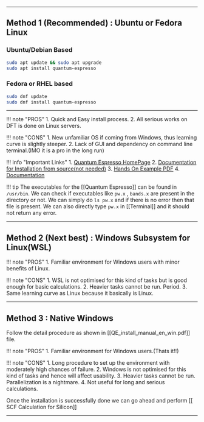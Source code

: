 ----
## Method 1 (Recommended) : Ubuntu or Fedora Linux 
### Ubuntu/Debian Based
```bash
sudo apt update && sudo apt upgrade
sudo apt install quantum-espresso
```

### Fedora or RHEL based 

```bash 
sudo dnf update 
sudo dnf install quantum-espresso
```

---
!!! note "PROS"
	1. Quick and Easy install process. 
	2. All serious works on DFT is done on Linux servers. 

!!! note "CONS"
	1. New unfamiliar OS if coming from Windows, thus learning curve is slightly steeper. 
	2. Lack of GUI and dependency on command line terminal.(IMO it is a pro in the long run)

!!! info "Important Links"
	1. [Quantum Espresso HomePage](https://www.quantum-espresso.org/)
	2. [Documentation for Installation from source(not needed)](https://www.quantum-espresso.org/Doc/user_guide/node1.html)
	3. [Hands On Example PDF](https://flex.phys.tohoku.ac.jp/QE/workshop_QE_2016/DFT-hands-on-nguyen.pdf)
	4. [Documentation](https://pranabdas.github.io/espresso/setup/pseudo-potential) 

!!! tip 
	The executables for the [[Quantum Espresso]] can be found in `/usr/bin`. We can check if executables like `pw.x` , `bands.x` are present in the directory or not. We can simply do `ls pw.x` and if there is no error then that file is present. We can also directly type `pw.x` in [[Terminal]] and it should not return any error. 

----
## Method 2 (Next best) : Windows Subsystem for Linux(WSL)

!!! note "PROS"
	1.  Familiar environment for Windows users with minor benefits of Linux.

!!! note "CONS"
	1. WSL is not optimised for this kind of tasks but is good enough for basic calculations. 
	2. Heavier tasks cannot be run. Period. 
	3. Same learning curve as Linux because it basically is Linux. 

---
## Method 3 : Native Windows
Follow the detail procedure as shown in [[QE_install_manual_en_win.pdf]] file. 

!!! note "PROS"
	1. Familiar environment for Windows users.(Thats it!!)

!!! note "CONS"
	1. Long procedure to set up the environment with moderately high chances of failure. 
	2. Windows is not optimised for this kind of tasks and hence will affect usability. 
	3. Heavier tasks cannot be run. Parallelization is a nightmare. 
	4. Not useful for long and serious calculations. 

Once the installation is successfully done we can go ahead and perform [[ SCF Calculation for Silicon]]

---
